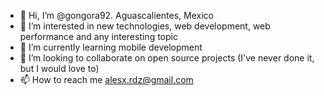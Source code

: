 - 👋  Hi, I’m @gongora92. Aguascalientes, Mexico 
- 👀  I’m interested in new technologies, web development, web performance and any interesting topic
- 🌱  I’m currently learning mobile development
- 💞️  I’m looking to collaborate on open source projects (I've never done it, but I would love to)
- 📫  How to reach me alesx.rdz@gmail.com

<!---
gongora92/gongora92 is a ✨ special ✨ repository because its `README.md` (this file) appears on your GitHub profile.
You can click the Preview link to take a look at your changes.
--->
